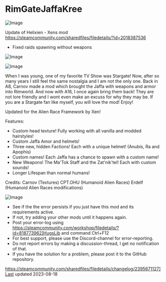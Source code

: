# RimGateJaffaKree

![Image](https://i.imgur.com/buuPQel.png)

Update of Helixien - Xens mod
https://steamcommunity.com/sharedfiles/filedetails/?id=2018387536

- Fixed raids spawning without weapons

![Image](https://i.imgur.com/pufA0kM.png)

	
![Image](https://i.imgur.com/Z4GOv8H.png)

When I was young, one of my favorite TV Show was Stargate! Now, after so many years I still feel the same nostalgia and I am not the only one. Back in A8, Carnov made a mod which brought the Jaffa with weapons and armor into Rimworld. And now with A16, I once again bring them back! They are not lore friendly and I wont even make an excuss for why they may be. If you are a Stargate fan like myself, you will love the mod! Enjoy! 

Updated for the Alien Race Framework by Xen!
	
Features:
- Custom head texture! Fully working with all vanilla and modded hairstyles! 
- Custom Jaffa Amor and helmets! 
- Three new, hidden Factions! Each with a unique helmet! (Anubis, Ra and Apophis) 
- Custom names! Each Jaffa has a chance to spawn with a custom name! 
- New Weapons! The Ma'Tok Staff and the Zat'nik'tel! Each with custom sounds! 
- Longer Lifespan than normal humans!

Credits: 
Carnov (Textures) 
CPT.OHU (Humanoid Alien Races) 
Erdelf (Humanoid Alien Races modifications)

![Image](https://i.imgur.com/PwoNOj4.png)



-  See if the the error persists if you just have this mod and its requirements active.
-  If not, try adding your other mods until it happens again.
-  Post your error-log using https://steamcommunity.com/workshop/filedetails/?id=818773962]HugsLib and command Ctrl+F12
-  For best support, please use the Discord-channel for error-reporting.
-  Do not report errors by making a discussion-thread, I get no notification of that.
-  If you have the solution for a problem, please post it to the GitHub repository.


https://steamcommunity.com/sharedfiles/filedetails/changelog/2395671127]Last updated 2023-08-18
